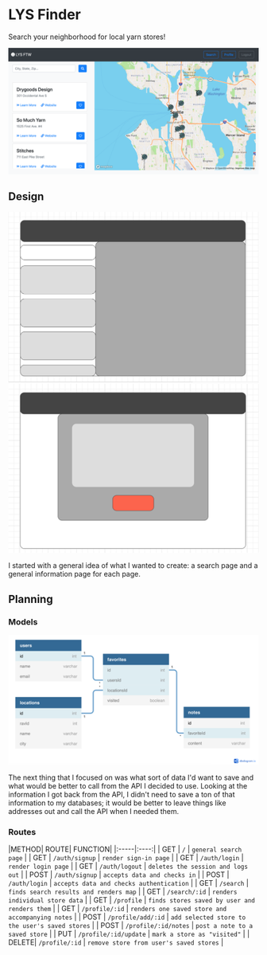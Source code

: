 # LYS Finder

Search your neighborhood for local yarn stores!

![search](/public/img/search-view.png)

## Design

![wireframes](/public/img/search-wireframe.png)
![wireframes](/public/img/store-view-wireframe.png)

I started with a general idea of what I wanted to create: a search page and a general information page for each page.

## Planning

### Models
![models](/public/img/models.png)

The next thing that I focused on was what sort of data I'd want to save and what would be better to call from the API I decided to use. Looking at the information I got back from the API, I didn't need to save a ton of that information to my databases; it would be better to leave things like addresses out and call the API when I needed them.

### Routes
|METHOD| ROUTE| FUNCTION|
|:-----|:----:|
| GET   | `/` | `general search page` |
| GET   | `/auth/signup` | `render sign-in page` |
| GET   | `/auth/login` | `render login page` |
| GET   | `/auth/logout` | `deletes the session and logs out` |
| POST  | `/auth/signup` | `accepts data and checks in` |
| POST  | `/auth/login` | `accepts data and checks authentication` |
| GET   | `/search` | `finds search results and renders map` |
| GET   | `/search/:id` | `renders individual store data` |
| GET   | `/profile` | `finds stores saved by user and renders them` |
| GET   | `/profile/:id` | `renders one saved store and accompanying notes` |
| POST  | `/profile/add/:id` | `add selected store to the user's saved stores` |
| POST  | `/profile/:id/notes` | `post a note to a saved store` |
| PUT   | `/profile/:id/update` | `mark a store as "visited"` |
| DELETE| `/profile/:id` | `remove store from user's saved stores` |